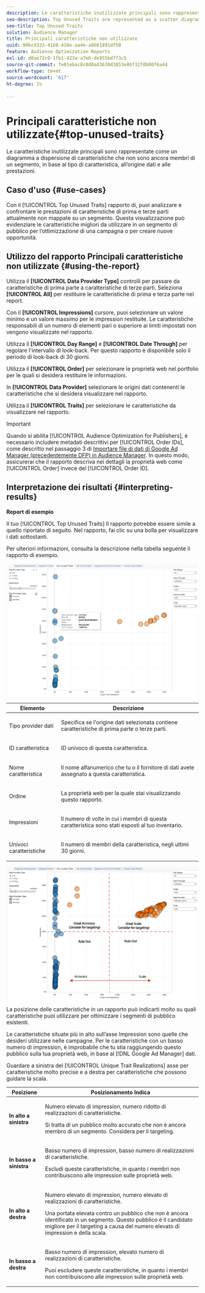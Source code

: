 ```yaml
---
description: Le caratteristiche inutilizzate principali sono rappresentate come un diagramma a dispersione di caratteristiche che non sono ancora membri di un segmento, in base al tipo di caratteristica, all’origine dati e alle prestazioni.
seo-description: Top Unused Traits are represented as a scatter diagram of traits that are not yet members of a segment, based on trait type, data source, and performance.
seo-title: Top Unused Traits
solution: Audience Manager
title: Principali caratteristiche non utilizzate
uuid: 90bcd333-41b8-416e-aa4e-a8661891df50
feature: Audience Optimization Reports
exl-id: d0ae72c0-1fb1-423a-a7e6-de955bd7f3c5
source-git-commit: fe01ebac8c0d0ad3630d3853e0bf32f0b00f6a44
workflow-type: tm+mt
source-wordcount: '617'
ht-degree: 1%

---
```


# Principali caratteristiche non utilizzate{#top-unused-traits}

Le caratteristiche inutilizzate principali sono rappresentate come un diagramma a dispersione di caratteristiche che non sono ancora membri di un segmento, in base al tipo di caratteristica, all’origine dati e alle prestazioni.

## Caso d&#39;uso {#use-cases}

Con il [!UICONTROL Top Unused Traits] rapporto di, puoi analizzare e confrontare le prestazioni di caratteristiche di prima e terze parti attualmente non mappate su un segmento. Questa visualizzazione può evidenziare le caratteristiche migliori da utilizzare in un segmento di pubblico per l’ottimizzazione di una campagna o per creare nuove opportunità.

## Utilizzo del rapporto Principali caratteristiche non utilizzate {#using-the-report}

Utilizza il **[!UICONTROL Data Provider Type]** controlli per passare da caratteristiche di prima parte a caratteristiche di terze parti. Seleziona **[!UICONTROL All]** per restituire le caratteristiche di prima e terza parte nel report.

Con il **[!UICONTROL Impressions]** cursore, puoi selezionare un valore minimo e un valore massimo per le impression restituite. Le caratteristiche responsabili di un numero di elementi pari o superiore ai limiti impostati non vengono visualizzate nel rapporto.

Utilizza il **[!UICONTROL Day Range]** e **[!UICONTROL Date Through]** per regolare l&#39;intervallo di look-back. Per questo rapporto è disponibile solo il periodo di look-back di 30 giorni.

Utilizza il **[!UICONTROL Order]** per selezionare le proprietà web nel portfolio per le quali si desidera restituire le informazioni.

In **[!UICONTROL Data Provider]** selezionare le origini dati contenenti le caratteristiche che si desidera visualizzare nel rapporto.

Utilizza il **[!UICONTROL Traits]** per selezionare le caratteristiche da visualizzare nel rapporto.

>[!IMPORTANT]
>
>Quando si abilita [!UICONTROL Audience Optimization for Publishers], è necessario includere metadati descrittivi per [!UICONTROL Order IDs], come descritto nel passaggio 3 di [Importare file di dati di Google Ad Manager (precedentemente DFP) in Audience Manager](../../../reporting/audience-optimization-reports/aor-publishers/import-dfp.md). In questo modo, assicurerai che il rapporto descriva nei dettagli la proprietà web come [!UICONTROL Order] invece del [!UICONTROL Order ID].

## Interpretazione dei risultati {#interpreting-results}

**Report di esempio**

Il tuo [!UICONTROL Top Unused Traits] Il rapporto potrebbe essere simile a quello riportato di seguito. Nel rapporto, fai clic su una bolla per visualizzare i dati sottostanti.

Per ulteriori informazioni, consulta la descrizione nella tabella seguente il rapporto di esempio.

![](assets/publisher_unused_traits.png)

<table id="table_AFE2540583C34835B04584693ADFD26A"> 
 <thead> 
  <tr> 
   <th colname="col1" class="entry"> Elemento </th> 
   <th colname="col2" class="entry"> Descrizione </th> 
  </tr>
 </thead>
 <tbody> 
  <tr> 
   <td colname="col1"> <p><span class="wintitle"> Tipo provider dati</span> </p> </td> 
   <td colname="col2"> <p>Specifica se l'origine dati selezionata contiene caratteristiche di prima parte o terze parti. </p> </td> 
  </tr> 
  <tr> 
   <td colname="col1"> <p><span class="wintitle"> ID caratteristica</span> </p> </td> 
   <td colname="col2"> <p>ID univoco di questa caratteristica. </p> </td> 
  </tr> 
  <tr> 
   <td colname="col1"> <p><span class="wintitle"> Nome caratteristica</span> </p> </td> 
   <td colname="col2"> <p>Il nome alfanumerico che tu o il fornitore di dati avete assegnato a questa caratteristica. </p> </td> 
  </tr> 
  <tr> 
   <td colname="col1"> <p><span class="wintitle"> Ordine</span> </p> </td> 
   <td colname="col2"> <p>La proprietà web per la quale stai visualizzando questo rapporto. </p> </td> 
  </tr> 
  <tr> 
   <td colname="col1"> <p><span class="wintitle"> Impressioni</span> </p> </td> 
   <td colname="col2"> <p>Il numero di volte in cui i membri di questa caratteristica sono stati esposti al tuo inventario. </p> </td> 
  </tr> 
  <tr> 
   <td colname="col1"> <p><span class="wintitle"> Univoci caratteristiche</span> </p> </td> 
   <td colname="col2"> <p>Il numero di membri della caratteristica, negli ultimi 30 giorni. </p> </td> 
  </tr> 
 </tbody> 
</table>

![](assets/publisher_unused_traits_final.png)

La posizione delle caratteristiche in un rapporto può indicarti molto su quali caratteristiche puoi utilizzare per ottimizzare i segmenti di pubblico esistenti.

Le caratteristiche situate più in alto sull’asse Impression sono quelle che desideri utilizzare nelle campagne. Per le caratteristiche con un basso numero di impression, è improbabile che tu stia raggiungendo questo pubblico sulla tua proprietà web, in base al [!DNL Google Ad Manager] dati.

Guardare a sinistra del [!UICONTROL Unique Trait Realizations] asse per caratteristiche molto precise e a destra per caratteristiche che possono guidare la scala.

<table id="table_A29253B30DFA4CD7B3B7C320DE0BDEA4"> 
 <thead> 
  <tr> 
   <th colname="col1" class="entry"> Posizione </th> 
   <th colname="col2" class="entry"> Posizionamento Indica </th> 
  </tr> 
 </thead>
 <tbody> 
  <tr> 
   <td colname="col1"> <p> <b>In alto a sinistra</b> </p> </td> 
   <td colname="col2"> <p>Numero elevato di impression, numero ridotto di realizzazioni di caratteristiche. </p> <p>Si tratta di un pubblico molto accurato che non è ancora membro di un segmento. Considera per il targeting. </p> </td> 
  </tr> 
  <tr> 
   <td colname="col1"> <p> <b>In basso a sinistra</b> </p> </td> 
   <td colname="col2"> <p>Basso numero di impression, basso numero di realizzazioni di caratteristiche. </p> <p> Escludi queste caratteristiche, in quanto i membri non contribuiscono alle impression sulle proprietà web. </p> </td> 
  </tr> 
  <tr> 
   <td colname="col1"> <p> <b>In alto a destra</b> </p> </td> 
   <td colname="col2"> <p>Numero elevato di impression, numero elevato di realizzazioni di caratteristiche. </p> <p>Una portata elevata contro un pubblico che non è ancora identificato in un segmento. Questo pubblico è il candidato migliore per il targeting a causa del numero elevato di impression e della scala. </p> </td> 
  </tr> 
  <tr> 
   <td colname="col1"> <p> <b>In basso a destra</b> </p> </td> 
   <td colname="col2"> <p>Basso numero di impression, elevato numero di realizzazioni di caratteristiche. </p> <p> Puoi escludere queste caratteristiche, in quanto i membri non contribuiscono alle impression sulle proprietà web. </p> </td> 
  </tr> 
 </tbody> 
</table>
